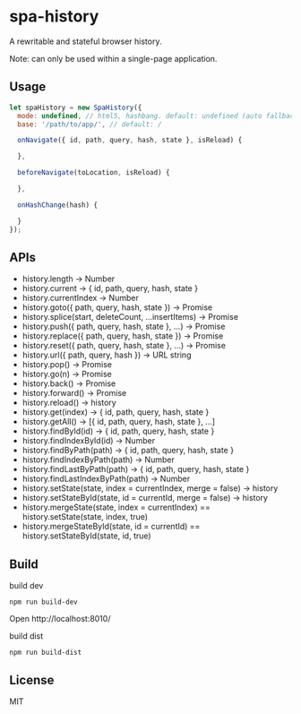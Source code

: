 # spa-history

A rewritable and stateful browser history.

Note: can only be used within a single-page application.

## Usage
```js
let spaHistory = new SpaHistory({
  mode: undefined, // html5, hashbang. default: undefined (auto fallback)
  base: '/path/to/app/', // default: /

  onNavigate({ id, path, query, hash, state }, isReload) {

  },

  beforeNavigate(toLocation, isReload) {

  },

  onHashChange(hash) {

  }
});
```

## APIs
- history.length -> Number
- history.current -> { id, path, query, hash, state }
- history.currentIndex -> Number
- history.goto({ path, query, hash, state }) -> Promise
- history.splice(start, deleteCount, ...insertItems) -> Promise
- history.push({ path, query, hash, state }, ...) -> Promise
- history.replace({ path, query, hash, state }) -> Promise
- history.reset({ path, query, hash, state }, ...) -> Promise
- history.url({ path, query, hash }) -> URL string
- history.pop() -> Promise
- history.go(n) -> Promise
- history.back() -> Promise
- history.forward() -> Promise
- history.reload() -> history
- history.get(index) -> { id, path, query, hash, state }
- history.getAll() -> [{ id, path, query, hash, state }, ...]
- history.findById(id) -> { id, path, query, hash, state }
- history.findIndexById(id) -> Number
- history.findByPath(path) -> { id, path, query, hash, state }
- history.findIndexByPath(path) -> Number
- history.findLastByPath(path) -> { id, path, query, hash, state }
- history.findLastIndexByPath(path) -> Number
- history.setState(state, index = currentIndex, merge = false) -> history
- history.setStateById(state, id = currentId, merge = false) -> history
- history.mergeState(state, index = currentIndex) == history.setState(state, index, true)
- history.mergeStateById(state, id = currentId) == history.setStateById(state, id, true)

## Build
build dev
```
npm run build-dev
```
Open http://localhost:8010/

build dist
```
npm run build-dist
```

## License
MIT
